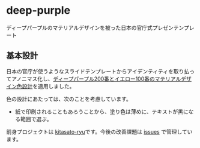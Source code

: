 # deep-purple
ディープパープルのマテリアルデザインを被った日本の官庁式プレゼンテンプレート

## 基本設計
日本の官庁が使うようなスライドテンプレートからアイデンティティを取り払ってアノニマス化し、[ディープパープル200番とイエロー100番のマテリアルデザイン色設計](https://material.io/color/#!/?view.left=0&view.right=0&primary.color=B39DDB&secondary.color=FFF9C4)を適用しました。



色の設計にあたっては、次のことを考慮しています。
- 紙で印刷されることもあろうことから、塗り色は薄めに、テキストが黒になる範囲で選ぶ。

前身プロジェクトは [kitasato-ryu](https://github.com/hfu/kitasato-ryu/)です。今後の改善課題は [issues]() で管理しています。
